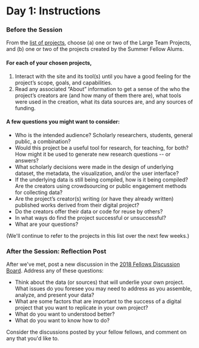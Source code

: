 # Day 1: Instructions

### Before the Session

From the [list of projects](https://github.com/cornell-colab/Day-1-Introduction/blob/master/list%20of%20projects), choose (a) one or two of the Large Team Projects, and (b) one or two of the projects created by the Summer Fellow Alums.

#### For each of your chosen projects,
 
1. Interact with the site and its tool(s) until you have a good feeling for the project’s scope, goals, and capabilities.
2. Read any associated “About” information to get a sense of the who the project’s creators are (and how many of them there are), what tools were used in the creation, what its data sources are, and any sources of funding.
 
#### A few questions you might want to consider:
* Who is the intended audience? Scholarly researchers, students, general public, a combination?
* Would this project be a useful tool for research, for teaching, for both? How might it be used to generate new research questions -- or answers?
* What scholarly decisions were made in the design of underlying dataset, the metadata, the visualization, and/or the user interface?
* If the underlying data is still being compiled, how is it being compiled? Are the creators using crowdsourcing or public engagement methods for collecting data?
* Are the project’s creator(s) writing (or have they already written) published works derived from their digital project?
* Do the creators offer their data or code for reuse by others?
* In what ways do find the project successful or unsuccessful?
* What are your questions?

(We'll continue to refer to the projects in this list over the next few weeks.)

### After the Session: Reflection Post

After we've met, post a new discussion in the [2018 Fellows Discussion Board](https://github.com/orgs/cornell-colab/teams/2018-fellows). Address any of these questions:  

* Think about the data (or sources) that will underlie your own project. What issues do you foresee you may need to address as you assemble, analyze, and present your data?
* What are some factors that are important to the success of a digital project that you want to replicate in your own project?  
* What do you want to understood better?  
* What do you want to know how to do? 

Consider the discussions posted by your fellow fellows, and comment on any that you'd like to. 
